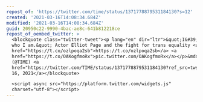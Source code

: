 ```yaml
---
repost_of: 'https://twitter.com/time/status/1371778879531184130?s=12'
created: '2021-03-16T14:08:34.684Z'
modified: '2021-03-16T14:08:34.684Z'
guid: 20950c22-9990-4bac-ae8c-641b812218ce
repost_of_oembed_twitter: >
  <blockquote class="twitter-tweet"><p lang="en" dir="ltr">&quot;I&#39;m fully
  who I am.&quot; Actor Elliot Page and the fight for trans equality <a
  href="https://t.co/ozlpoqa2sb">https://t.co/ozlpoqa2sb</a> <a
  href="https://t.co/OAKogfmoRx">pic.twitter.com/OAKogfmoRx</a></p>&mdash; TIME
  (@TIME) <a
  href="https://twitter.com/TIME/status/1371778879531184130?ref_src=twsrc%5Etfw">March
  16, 2021</a></blockquote>

  <script async src="https://platform.twitter.com/widgets.js"
  charset="utf-8"></script>
---
```

 
